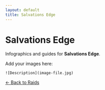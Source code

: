 ```yaml
---
layout: default
title: Salvations Edge
---
```


<div class="container">
<h1>Salvations Edge</h1>
<p>Infographics and guides for <strong>Salvations Edge</strong>.</p>

<p>Add your images here:</p>
<p><code>![Description](image-file.jpg)</code></p>

<p><a href="index.html">← Back to Raids</a></p>
</div>
